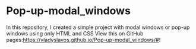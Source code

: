 # Pop-up-modal_windows
In this repository, I created a simple project with modal windows or pop-up windows using only HTML and CSS
View this on GitHub pages:https://vladyslavos.github.io/Pop-up-modal_windows/#!

